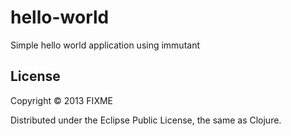 # hello-world

Simple hello world application using immutant

## License

Copyright © 2013 FIXME

Distributed under the Eclipse Public License, the same as Clojure.
